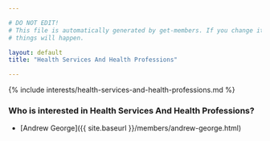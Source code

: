 ```yaml
---

# DO NOT EDIT!
# This file is automatically generated by get-members. If you change it, bad
# things will happen.

layout: default
title: "Health Services And Health Professions"

---
```


{% include interests/health-services-and-health-professions.md %}

### Who is interested in Health Services And Health Professions?


* [Andrew George]({{ site.baseurl }}/members/andrew-george.html)
